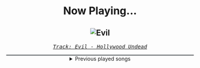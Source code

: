 <div align="center"> 
<h1>Now Playing...</h1>

![Evil](https://i.scdn.co/image/ab67616d00001e0272bb86f60ac85549e18c2164)
--
_<samp><a href="https://open.spotify.com/track/2huOPxihus7AAslKHs3mGc">Track: Evil - Hollywood Undead</a></samp>_

<div style="border: 1px #4B5054 solid"></div>
<details>
  <summary>
    Previous played songs
  </summary>
  <table>
    <thead>
      <tr>
        <th>
          Artist
        </th>
        <th>
          Song
        </th>
        <th>
          Link
        </th>
      </tr>
    </thead>
    <tbody>
      <tr><td>Hollywood Undead</td><td>Evil</td><td><a href="https://open.spotify.com/track/2huOPxihus7AAslKHs3mGc">https://open.spotify.com/track/2huOPxihus7AAslKHs3mGc</a></td></tr><tr><td>Anbu Monastir</td><td>Dämon (Anime Song)</td><td><a href="https://open.spotify.com/track/55iEGIebmR8B39J3bFwqMs">https://open.spotify.com/track/55iEGIebmR8B39J3bFwqMs</a></td></tr><tr><td>VideoGameRapBattles</td><td>YuGiOh Villains Cypher</td><td><a href="https://open.spotify.com/track/0Hvjo3wzJPOrWyiCb4BLZa">https://open.spotify.com/track/0Hvjo3wzJPOrWyiCb4BLZa</a></td></tr><tr><td>Bakrou</td><td>Marching of the Starcross (Bleach TYWB) - Trap Remix</td><td><a href="https://open.spotify.com/track/6sph8Y1hU6dmcX0AiKfmJO">https://open.spotify.com/track/6sph8Y1hU6dmcX0AiKfmJO</a></td></tr><tr><td>Ekoh</td><td>HELLO LØNELINESS</td><td><a href="https://open.spotify.com/track/2wqBOYvyOpNVrXq7dOrln3">https://open.spotify.com/track/2wqBOYvyOpNVrXq7dOrln3</a></td></tr><tr><td>Linkin Park</td><td>Fighting Myself</td><td><a href="https://open.spotify.com/track/5CVZeK7bOC9QxYcZ9gJ5X2">https://open.spotify.com/track/5CVZeK7bOC9QxYcZ9gJ5X2</a></td></tr><tr><td>Hiroyuki Sawano</td><td>攻響組曲 DEVIL 第三楽章: eXORCiST</td><td><a href="https://open.spotify.com/track/7fOzGo3dEM2Cn8ygMLNJOw">https://open.spotify.com/track/7fOzGo3dEM2Cn8ygMLNJOw</a></td></tr><tr><td>Shiro SAGISU</td><td>Stand Up Be Strong (Pt. II)</td><td><a href="https://open.spotify.com/track/5BqFJRaEVRhu8vfaCQM6AE">https://open.spotify.com/track/5BqFJRaEVRhu8vfaCQM6AE</a></td></tr><tr><td>Shiro SAGISU</td><td>Invasion</td><td><a href="https://open.spotify.com/track/2tnd8PSXUGwoVX5WY2SU1B">https://open.spotify.com/track/2tnd8PSXUGwoVX5WY2SU1B</a></td></tr><tr><td>TEYA</td><td>Who the Hell Is Edgar?</td><td><a href="https://open.spotify.com/track/3gUC7tGDPVLOq42vvTUVdI">https://open.spotify.com/track/3gUC7tGDPVLOq42vvTUVdI</a></td></tr><tr><td>TEYA</td><td>Who the Hell Is Edgar?</td><td><a href="https://open.spotify.com/track/3gUC7tGDPVLOq42vvTUVdI">https://open.spotify.com/track/3gUC7tGDPVLOq42vvTUVdI</a></td></tr><tr><td>TEYA</td><td>Who the Hell Is Edgar?</td><td><a href="https://open.spotify.com/track/3gUC7tGDPVLOq42vvTUVdI">https://open.spotify.com/track/3gUC7tGDPVLOq42vvTUVdI</a></td></tr><tr><td>TEYA</td><td>Who the Hell Is Edgar?</td><td><a href="https://open.spotify.com/track/3gUC7tGDPVLOq42vvTUVdI">https://open.spotify.com/track/3gUC7tGDPVLOq42vvTUVdI</a></td></tr><tr><td>TEYA</td><td>Who the Hell Is Edgar?</td><td><a href="https://open.spotify.com/track/3gUC7tGDPVLOq42vvTUVdI">https://open.spotify.com/track/3gUC7tGDPVLOq42vvTUVdI</a></td></tr><tr><td>TEYA</td><td>Who the Hell Is Edgar?</td><td><a href="https://open.spotify.com/track/3gUC7tGDPVLOq42vvTUVdI">https://open.spotify.com/track/3gUC7tGDPVLOq42vvTUVdI</a></td></tr><tr><td>TEYA</td><td>Who the Hell Is Edgar?</td><td><a href="https://open.spotify.com/track/3gUC7tGDPVLOq42vvTUVdI">https://open.spotify.com/track/3gUC7tGDPVLOq42vvTUVdI</a></td></tr><tr><td>TEYA</td><td>Who the Hell Is Edgar?</td><td><a href="https://open.spotify.com/track/3gUC7tGDPVLOq42vvTUVdI">https://open.spotify.com/track/3gUC7tGDPVLOq42vvTUVdI</a></td></tr><tr><td>TEYA</td><td>Who the Hell Is Edgar?</td><td><a href="https://open.spotify.com/track/3gUC7tGDPVLOq42vvTUVdI">https://open.spotify.com/track/3gUC7tGDPVLOq42vvTUVdI</a></td></tr><tr><td>TEYA</td><td>Who the Hell Is Edgar?</td><td><a href="https://open.spotify.com/track/3gUC7tGDPVLOq42vvTUVdI">https://open.spotify.com/track/3gUC7tGDPVLOq42vvTUVdI</a></td></tr><tr><td>TEYA</td><td>Who the Hell Is Edgar?</td><td><a href="https://open.spotify.com/track/3gUC7tGDPVLOq42vvTUVdI">https://open.spotify.com/track/3gUC7tGDPVLOq42vvTUVdI</a></td></tr>
    </tbody>
  </table>
</details>

</div>

